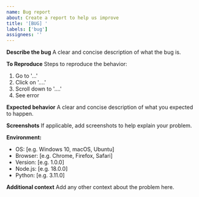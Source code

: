 ```yaml
---
name: Bug report
about: Create a report to help us improve
title: '[BUG] '
labels: ['bug']
assignees: ''
---
```


**Describe the bug**
A clear and concise description of what the bug is.

**To Reproduce**
Steps to reproduce the behavior:
1. Go to '...'
2. Click on '....'
3. Scroll down to '....'
4. See error

**Expected behavior**
A clear and concise description of what you expected to happen.

**Screenshots**
If applicable, add screenshots to help explain your problem.

**Environment:**
 - OS: [e.g. Windows 10, macOS, Ubuntu]
 - Browser: [e.g. Chrome, Firefox, Safari]
 - Version: [e.g. 1.0.0]
 - Node.js: [e.g. 18.0.0]
 - Python: [e.g. 3.11.0]

**Additional context**
Add any other context about the problem here. 